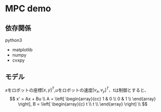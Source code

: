 # MPC demo

## 依存関係
python3
- matplotlib
- numpy
- cvxpy

## モデル
$x$をロボットの座標$[x,y]^T$,$u$をロボットの速度$[v_x,v_y]^T$、tは制御とすると、
$$
x' = Ax + Bu \\
A = \left[ \begin{array}{cc}
    1 & 0 \\
    0 & 1 \\
\end{array} \right],
B = \left[ \begin{array}{c}
    t \\
    t \\
\end{array} \right] \\
$$
